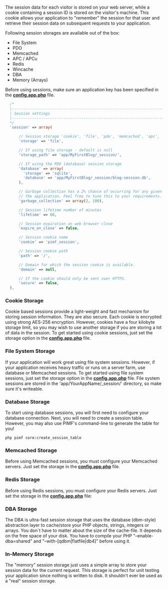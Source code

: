 The session data for each visitor is stored on your web server, while a cookie containing a session ID is stored on the visitor's machine.
This cookie allows your application to "remember" the session for that user and retrieve their session data on subsequent requests to your application.

Following session storages are available out of the box:

- File System
- PDO
- Memcached
- APC / APCu
- Redis
- Wincache
- DBA
- Memory (Arrays)

Before using sessions, make sure an application key has been specified in the **[config.app.php](https://github.com/gjerokrsteski/pimf-blog/blob/master/app/config.app.php)** file.

```php
  /*
  |--------------------------------------------------------------------------
  | Session settings
  |--------------------------------------------------------------------------
  */
  'session' => array(

      // Session storage 'cookie', 'file', 'pdo', 'memcached', 'apc', 'redis', 'dba', 'wincache', 'memory'
      'storage' => 'file',

      // If using file storage - default is null
      'storage_path' => 'app/MyFirstBlog/_session/',

      // If using the PDO (database) session storage
      'database' => array(
        'storage' => 'sqlite',
        'database' => 'app/MyFirstBlog/_session/blog-session.db',
      ),

      // Garbage collection has a 2% chance of occurring for any given request to
      // the application. Feel free to tune this to your requirements.
      'garbage_collection' => array(2, 100),

      // Session lifetime number of minutes
      'lifetime' => 60,

      // Session expiration on web browser close
      'expire_on_close' => false,

      // Session cookie name
      'cookie' => 'pimf_session',

      // Session cookie path
      'path' => '/',

      // Domain for which the session cookie is available.
      'domain' => null,

      // If the cookie should only be sent over HTTPS.
      'secure' => false,
  ),
```
### Cookie Storage
Cookie based sessions provide a light-weight and fast mechanism for storing session information. They are also secure. Each cookie is encrypted
using strong AES-256 encryption. However, cookies have a four kilobyte storage limit, so you may wish to use another storage if you are storing
a lot of data in the session. To get started using cookie sessions, just set the storage option in the **[config.app.php](https://github.com/gjerokrsteski/pimf-blog/blob/master/app/config.app.php)** file.

### File System Storage
If your application will work great using file system sessions. However, if your application receives heavy traffic or runs on a server farm,
use database or Memcached sessions. To get started using file system sessions, just set the storage option in the **[config.app.php](https://github.com/gjerokrsteski/pimf-blog/blob/master/app/config.app.php)** file.
File system sessions are stored in the 'app/YourAppName/_session/' directory, so make sure it's writeable.

### Database Storage
To start using database sessions, you will first need to configure your database connection. Next, you will need to create a session table.
However, you may also use PIMF's command-line to generate the table for you!

    php pimf core:create_session_table


### Memcached Storage
Before using Memcached sessions, you must configure your Memcached servers. Just set the storage in the **[config.app.php](https://github.com/gjerokrsteski/pimf-blog/blob/master/app/config.app.php)** file.


### Redis Storage
Before using Redis sessions, you must configure your Redis servers. Just set the storage in the **[config.app.php](https://github.com/gjerokrsteski/pimf-blog/blob/master/app/config.app.php)** file:


### DBA Storage
The DBA is ultra-fast session storage that uses the database (dbm-style) abstraction layer to cache/store your PHP objects, strings, integers or arrays. You don`t have
to matter about the size of the cache-file. It depends on the free space of your disk. You have to compile your PHP "–enable-dba=shared" and
"–with-[qdbm|flatfile|db4]" before using it.

### In-Memory Storage
The "memory" session storage just uses a simple array to store your session data for the current request. This storage is perfect for unit
testing your application since nothing is written to disk. It shouldn't ever be used as a "real" session storage.